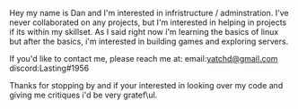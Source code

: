 
Hey my name is Dan and I'm interested in infristructure / adminstration. I've never collaborated on any projects, but I'm interested in helping in projects if its within my skillset. As I said right now i'm learning the basics of linux but after the basics, i'm interested in building games and exploring servers.

If you'd like to contact me, please reach me at:
email:yatchd@gmail.com 
discord:Lasting#1956

Thanks for stopping by and if your interested in looking over my code and giving me critiques i'd be very gratef\ul.
